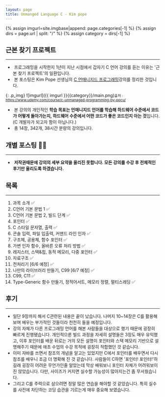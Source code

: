 ```yaml
---
layout: page
title: Unmanged Language C - Kim pope
---
```


{% assign imgurl=site.imgbase|append: page.categories[-1] %}
{% assign dirs = page.url | split: "/" %}
{% assign category = dirs[-1] %}





## 근본 찾기 프로젝트

---

- &nbsp;프로그래밍을 시작한지 1년이 지난 시점에서 갑자기 C 언어 강의를 듣는 이유는 '근본 찾기 프로젝트'의 일환입니다.
- &nbsp;본 포스팅은 Kim Pope 선생님의 [C 언매니지드 프로그래밍](https://www.udemy.com/course/c-unmanaged-programming-by-pocu/)강의를 정리한 것입니다.

{: .p_img}
![imgurl]({{ imgurl }}{{category}}/main.png)<small>출처 : https://www.udemy.com/course/c-unmanaged-programming-by-pocu/</small>

- &nbsp;본 강의의 개인적인 **학습 목표는 언매니지드 언어를 학습해 하드웨어 수준에서 코드가 어떻게 돌아가는지, 하드웨어 수준에서 어떤 코드가 좋은 코드인지 아는 것**입니다. (C 개발자가 되고자 함이 아닙니다.)
- &nbsp;총 14장, 342개, 38시간 분량의 강의입니다. 



## 개별 포스팅 🙅‍♂️

---

- &nbsp;**저작권때문에 강의의 세부 요약을 올리진 못합니다. 모든 강의를 수강 후 전체적인 후기만 올리도록 하겠습니다.**



## 목록

---

1. 과목 소개 ✅
2. C언어 기본 문법 1 ✅
3. C언어 기본 문법 2, 빌드 단계 ✅
4. 포인터 ✅
5. C 스타일 문자열, 출력 ✅
6. 콘솔 입력, 파일 입출력, 커맨드 라인 인자 ✅
7. 구조체, 공용체, 함수 포인터 ✅
8. 가변 인자 함수, 올바른 오류 처리 방법 ✅
9. 레지스터, 스택&힙, 동적 메모리, 다중 포인터 ✅
10. 자료구조 ✅
11. 전처리기 [6/6 예정] <span style='filter: grayscale(1)'>✅</span>
12. 나만의 라이브러리 만들기, C99 [6/7 예정] <span style='filter: grayscale(1)'>✅</span>
13. C99, C11 <span style='filter: grayscale(1)'>✅</span>
14. Type-Generic 함수 만들기, 정적어서트, 메모리 정렬, 멀티스레딩 <span style='filter: grayscale(1)'>✅</span>





## 후기

---

- 일단 9장까지 해서 C관련된 내용은 끝이 났습니다. 나머지 10~14장은 C를 활용해 보며 배우는 부가적인 것들이라 천천히 들을 예정입니다.
- 강의 자체가 다른 프로그래밍 언어를 해본 사람들을 대상으로 했기 때문에 굉장히 빠르게 진행됐습니다. 개인적으론 빌드 과정을 자세히 설명들은 3장도 매우 유익했고, 이후 포인터를 배운 뒤로는 거의 모든 설명이 포인터와 스택 메모리 기반으로 설명해주기 때문에 애초 수업의 수강 목적에 굉장히 적합했던 것 같습니다. 
- 이미 자바를 쓰면서 참조의 개념을 알고는 있었지만 C에서 포인터를 배우면서 다시 참조를 배우니 조금 더 명확해 진 것 같습니다. 사람들이 C하면 '포인터! 포인터!'하길래 굉장히 어려운 무언가인줄 알았는데 막상 배워보니 포인터 자체가 어려워보이진 않았습니다. 다만, 사이즈가 커지면 실수할 가능성이 많아지는건 좀 무서웠습니다.
- 그리고 C를 주력으로 삼으려면 정말 많은 연습을 해야할 것 같았습니다. 특히 실수를 사전에 차단하는 코딩 습관을 기르는게 매우 중요해 보였습니다. 